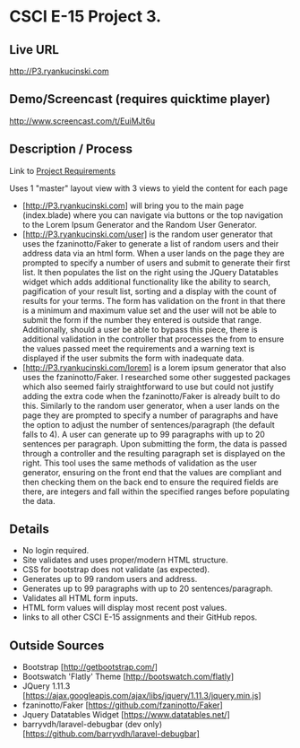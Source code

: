 # CSCI E-15 Project 3.

## Live URL
http://P3.ryankucinski.com

## Demo/Screencast (requires quicktime player)
http://www.screencast.com/t/EuiMJt6u

## Description / Process
Link to [Project Requirements](http://dwa15.com/Projects/P3)

Uses 1 "master" layout view with 3 views to yield the content for each page
* [http://P3.ryankucinski.com] will bring you to the main page (index.blade) where you can navigate via buttons or the top navigation to the Lorem Ipsum Generator and the Random User Generator.
* [http://P3.ryankucinski.com/user] is the random user generator that uses the fzaninotto/Faker to generate a list of random users and their address data via an html form. When a user lands on the page they are prompted to specify a number of users and submit to generate their first list. It then populates the list on the right using the JQuery Datatables widget which adds additional functionality like the ability to search, pagification of your result list, sorting and a display with the count of results for your terms. The form has validation on the front in that there is a minimum and maximum value set and the user will not be able to submit the form if the number they entered is outside that range. Additionally, should a user be able to bypass this piece, there is additional validation in the controller that processes the from to ensure the values passed meet the requirements and a warning text is displayed if the user submits the form with inadequate data.
* [http://P3.ryankucinski.com/lorem] is a lorem ipsum generator that also uses the fzaninotto/Faker. I researched some other suggested packages which also seemed fairly straightforward to use but could not justify adding the extra code when the fzaninotto/Faker is already built to do this. Similarly to the random user generator, when a user lands on the page they are prompted to specify a number of paragraphs and have the option to adjust the number of sentences/paragraph (the default falls to 4). A user can generate up to 99 paragraphs with up to 20 sentences per paragraph. Upon submitting the form, the data is passed through a controller and the resulting paragraph set is displayed on the right. This tool uses the same methods of validation as the user generator, ensuring on the front end that the values are compliant and then checking them on the back end to ensure the required fields are there, are integers and fall within the specified ranges before populating the data.


## Details
* No login required.
* Site validates and uses proper/modern HTML structure.
* CSS for bootstrap does not validate (as expected).
* Generates up to 99 random users and address.
* Generates up to 99 paragraphs with up to 20 sentences/paragraph.
* Validates all HTML form inputs.
* HTML form values will display most recent post values.
* links to all other CSCI E-15 assignments and their GitHub repos.

## Outside Sources
* Bootstrap [http://getbootstrap.com/]
* Bootswatch 'Flatly' Theme [http://bootswatch.com/flatly]
* JQuery 1.11.3 [https://ajax.googleapis.com/ajax/libs/jquery/1.11.3/jquery.min.js]
* fzaninotto/Faker [https://github.com/fzaninotto/Faker]
* Jquery Datatables Widget [https://www.datatables.net/]
* barryvdh/laravel-debugbar (dev only) [https://github.com/barryvdh/laravel-debugbar]
